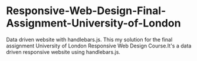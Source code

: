 # Responsive-Web-Design-Final-Assignment-University-of-London
Data driven website with handlebars.js.
This my solution for the final assignment University of London Responsive Web Design Course.It's a data driven responsive website using handlebars.js.
